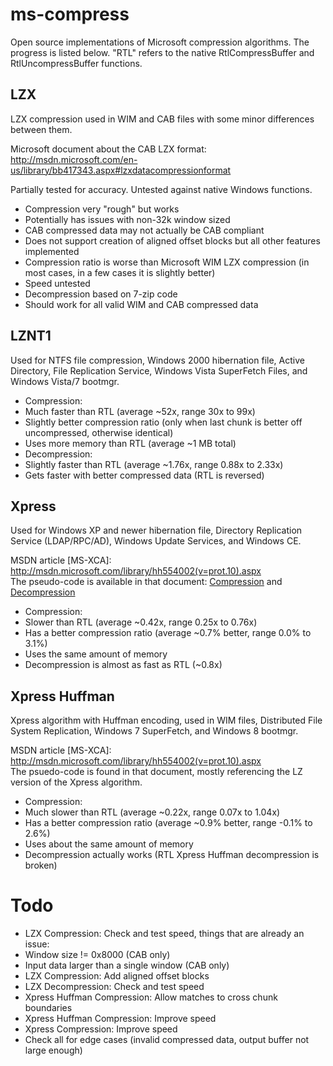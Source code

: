 ms-compress
===========
Open source implementations of Microsoft compression algorithms. The progress is listed below. "RTL" refers to the native RtlCompressBuffer and RtlUncompressBuffer functions.

LZX
---
LZX compression used in WIM and CAB files with some minor differences between them.

Microsoft document about the CAB LZX format: http://msdn.microsoft.com/en-us/library/bb417343.aspx#lzxdatacompressionformat

Partially tested for accuracy. Untested against native Windows functions.

* Compression very "rough" but works
 * Potentially has issues with non-32k window sized
 * CAB compressed data may not actually be CAB compliant
 * Does not support creation of aligned offset blocks but all other features implemented
 * Compression ratio is worse than Microsoft WIM LZX compression (in most cases, in a few cases it is slightly better)
 * Speed untested
* Decompression based on 7-zip code
 * Should work for all valid WIM and CAB compressed data

LZNT1
-----
Used for NTFS file compression, Windows 2000 hibernation file, Active Directory, File Replication Service, Windows Vista SuperFetch Files, and Windows Vista/7 bootmgr.

* Compression:
 * Much faster than RTL (average ~52x, range 30x to 99x)
 * Slightly better compression ratio (only when last chunk is better off uncompressed, otherwise identical)
 * Uses more memory than RTL (average ~1 MB total)
* Decompression:
 * Slightly faster than RTL (average ~1.76x, range 0.88x to 2.33x)
 * Gets faster with better compressed data (RTL is reversed)

Xpress
------
Used for Windows XP and newer hibernation file, Directory Replication Service (LDAP/RPC/AD), Windows Update Services, and Windows CE.

MSDN article [MS-XCA]: http://msdn.microsoft.com/library/hh554002(v=prot.10).aspx  
The pseudo-code is available in that document: [Compression](http://msdn.microsoft.com/library/hh554053%28v=PROT.10%29.aspx)
and [Decompression](http://msdn.microsoft.com/library/hh536411%28v=PROT.10%29.aspx)

* Compression:
 * Slower than RTL (average ~0.42x, range 0.25x to 0.76x)
 * Has a better compression ratio (average ~0.7% better, range 0.0% to 3.1%)
 * Uses the same amount of memory
* Decompression is almost as fast as RTL (~0.8x)

Xpress Huffman
--------------
Xpress algorithm with Huffman encoding, used in WIM files, Distributed File System Replication, Windows 7 SuperFetch, and Windows 8 bootmgr.

MSDN article [MS-XCA]: http://msdn.microsoft.com/library/hh554002(v=prot.10).aspx  
The psuedo-code is found in that document, mostly referencing the LZ version of the Xpress algorithm.

* Compression:
 * Much slower than RTL (average ~0.22x, range 0.07x to 1.04x)
 * Has a better compression ratio (average ~0.9% better, range -0.1% to 2.6%)
 * Uses about the same amount of memory
* Decompression actually works (RTL Xpress Huffman decompression is broken)

Todo
====
* LZX Compression: Check and test speed, things that are already an issue:
 * Window size != 0x8000 (CAB only)
 * Input data larger than a single window (CAB only)
* LZX Compression: Add aligned offset blocks
* LZX Decompression: Check and test speed
* Xpress Huffman Compression: Allow matches to cross chunk boundaries
* Xpress Huffman Compression: Improve speed
* Xpress Compression: Improve speed
* Check all for edge cases (invalid compressed data, output buffer not large enough)
